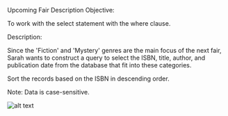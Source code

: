 Upcoming Fair
Description
Objective:

To work with the select statement with the where clause.

Description:

Since the 'Fiction' and 'Mystery' genres are the main focus of the next fair, Sarah wants to construct a query to select the ISBN, title, author, and publication date from the database that fit into these categories. 

Sort the records based on the ISBN in descending order.

Note: Data is case-sensitive.

![alt text](image.png)